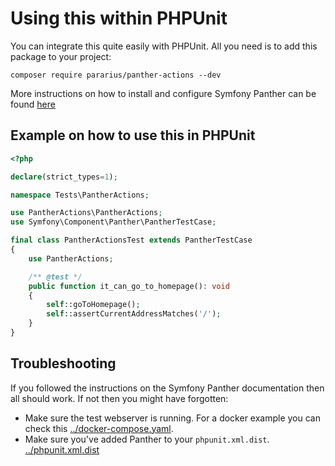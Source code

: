# Using this within PHPUnit

You can integrate this quite easily with PHPUnit. All you need is to add this package to your project:
```shell
composer require pararius/panther-actions --dev
```

More instructions on how to install and configure Symfony Panther can be found [here](https://github.com/symfony/panther)

## Example on how to use this in PHPUnit

```php
<?php

declare(strict_types=1);

namespace Tests\PantherActions;

use PantherActions\PantherActions;
use Symfony\Component\Panther\PantherTestCase;

final class PantherActionsTest extends PantherTestCase
{
    use PantherActions;

    /** @test */
    public function it_can_go_to_homepage(): void
    {
        self::goToHomepage();
        self::assertCurrentAddressMatches('/');
    }
}
```

## Troubleshooting
If you followed the instructions on the Symfony Panther documentation then all should work. If not then you might have forgotten:
* Make sure the test webserver is running. For a docker example you can check this [../docker-compose.yaml](docker-compose.yaml).
* Make sure you've added Panther to your `phpunit.xml.dist`. [../phpunit.xml.dist](example)

